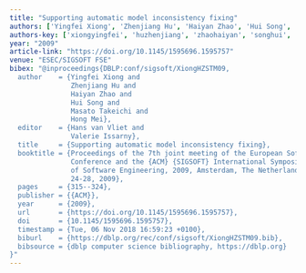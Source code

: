 ```yaml
---
title: "Supporting automatic model inconsistency fixing"
authors: ['Yingfei Xiong', 'Zhenjiang Hu', 'Haiyan Zhao', 'Hui Song', 'Masato Takeichi', 'Hong Mei']
authors-key: ['xiongyingfei', 'huzhenjiang', 'zhaohaiyan', 'songhui', 'takeichimasato', 'meihong']
year: "2009"
article-link: "https://doi.org/10.1145/1595696.1595757"
venue: "ESEC/SIGSOFT FSE"
bibex: "@inproceedings{DBLP:conf/sigsoft/XiongHZSTM09,
  author    = {Yingfei Xiong and
               Zhenjiang Hu and
               Haiyan Zhao and
               Hui Song and
               Masato Takeichi and
               Hong Mei},
  editor    = {Hans van Vliet and
               Valerie Issarny},
  title     = {Supporting automatic model inconsistency fixing},
  booktitle = {Proceedings of the 7th joint meeting of the European Software Engineering
               Conference and the {ACM} {SIGSOFT} International Symposium on Foundations
               of Software Engineering, 2009, Amsterdam, The Netherlands, August
               24-28, 2009},
  pages     = {315--324},
  publisher = {{ACM}},
  year      = {2009},
  url       = {https://doi.org/10.1145/1595696.1595757},
  doi       = {10.1145/1595696.1595757},
  timestamp = {Tue, 06 Nov 2018 16:59:23 +0100},
  biburl    = {https://dblp.org/rec/conf/sigsoft/XiongHZSTM09.bib},
  bibsource = {dblp computer science bibliography, https://dblp.org}
}"
---
```

